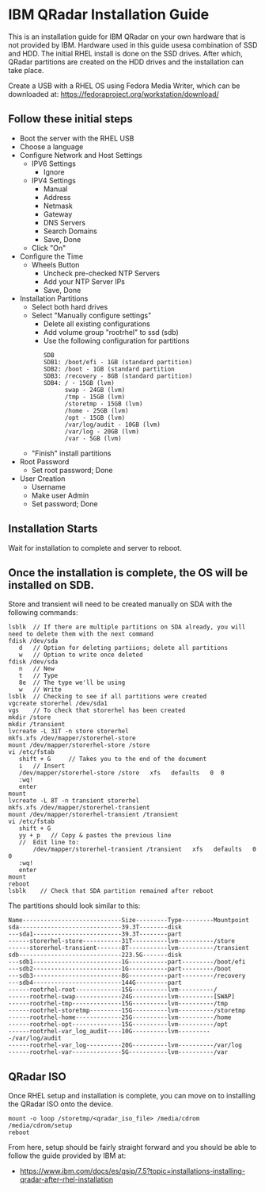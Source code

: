 # IBM QRadar Installation Guide
This is an installation guide for IBM QRadar on your own hardware that is not provided by IBM. Hardware used in this guide usesa combination of SSD and HDD. The initial RHEL install is done on the SSD drives. After which, QRadar partitions are created on the HDD drives and the installation can take place.

Create a USB with a RHEL OS using Fedora Media Writer, which can be downloaded at:
https://fedoraproject.org/workstation/download/

## Follow these initial steps
- Boot the server with the RHEL USB
- Choose a language
- Configure Network and Host Settings
  - IPV6 Settings
    - Ignore
  - IPV4 Settings
    - Manual
    - Address
    - Netmask
    - Gateway
    - DNS Servers
    - Search Domains
    - Save, Done
  - Click "On"
- Configure the Time
  - Wheels Button
    - Uncheck pre-checked NTP Servers
    - Add your NTP Server IPs
    - Save, Done
- Installation Partitions
  - Select both hard drives
  - Select "Manually configure settings"
    - Delete all existing configurations
    - Add volume group "rootrhel" to ssd (sdb)
    - Use the following configuration for partitions
      ```
      SDB
      SDB1: /boot/efi - 1GB (standard partition)
      SDB2: /boot - 1GB (standard partition
      SDB3: /recovery - 8GB (standard partition)
      SDB4: / - 15GB (lvm)
            swap - 24GB (lvm)
            /tmp - 15GB (lvm)
            /storetmp - 15GB (lvm)
            /home - 25GB (lvm)
            /opt - 15GB (lvm)
            /var/log/audit - 10GB (lvm)
            /var/log - 20GB (lvm)
            /var - 5GB (lvm)
      ```
  - "Finish" install partitions
- Root Password
  - Set root password; Done
- User Creation
  - Username
  - Make user Admin
  - Set password; Done

## Installation Starts
Wait for installation to complete and server to reboot.

## Once the installation is complete, the OS will be installed on SDB. 
Store and transient will need to be created manually on SDA with the following commands:
```
lsblk  // If there are multiple partitions on SDA already, you will need to delete them with the next command
fdisk /dev/sda
   d   // Option for deleting partiions; delete all partitions
   w   // Option to write once deleted
fdisk /dev/sda
   n   // New 
   t   // Type
   8e  // The type we'll be using
   w   // Write
lsblk  // Checking to see if all partitions were created
vgcreate storerhel /dev/sda1
vgs    // To check that storerhel has been created
mkdir /store
mkdir /transient
lvcreate -L 31T -n store storerhel
mkfs.xfs /dev/mapper/storerhel-store
mount /dev/mapper/storerhel-store /store
vi /etc/fstab
   shift + G     // Takes you to the end of the document
   i   // Insert
   /dev/mapper/storerhel-store /store   xfs   defaults   0  0
   :wq!
   enter
mount
lvcreate -L 8T -n transient storerhel
mkfs.xfs /dev/mapper/storerhel-transient
mount /dev/mapper/storerhel-transient /transient
vi /etc/fstab
   shift + G
   yy + p   // Copy & pastes the previous line
   //  Edit line to:
       /dev/mapper/storerhel-transient /transient   xfs   defaults   0  0
   :wq!
   enter
mount
reboot
lsblk    // Check that SDA partition remained after reboot
```

The partitions should look similar to this:
```
Name----------------------------Size---------Type---------Mountpoint
sda-----------------------------39.3T--------disk	
---sda1-------------------------39.3T--------part	
------storerhel-store-----------31T----------lvm----------/store
------storerhel-transient-------8T-----------lvm----------/transient
sdb-----------------------------223.5G-------disk	
---sdb1-------------------------1G-----------part---------/boot/efi
---sdb2-------------------------1G-----------part---------/boot
---sdb3-------------------------8G-----------part---------/recovery
---sdb4-------------------------144G---------part	
------rootrhel-root-------------15G----------lvm----------/
------rootrhel-swap-------------24G----------lvm----------[SWAP]
------rootrhel-tmp--------------15G----------lvm----------/tmp
------rootrhel-storetmp---------15G----------lvm----------/storetmp
------rootrhel-home-------------25G----------lvm----------/home
------rootrhel-opt--------------15G----------lvm----------/opt
------rootrhel-var_log_audit----10G----------lvm----------/var/log/audit
------rootrhel-var_log----------20G----------lvm----------/var/log
------rootrhel-var--------------5G-----------lvm----------/var
```

## QRadar ISO
Once RHEL setup and installation is complete, you can move on to installing the QRadar ISO onto the device.

```
mount -o loop /storetmp/<qradar_iso_file> /media/cdrom
/media/cdrom/setup
reboot
```

From here, setup should be fairly straight forward and you should be able to follow the guide provided by IBM at:
- https://www.ibm.com/docs/es/qsip/7.5?topic=installations-installing-qradar-after-rhel-installation




